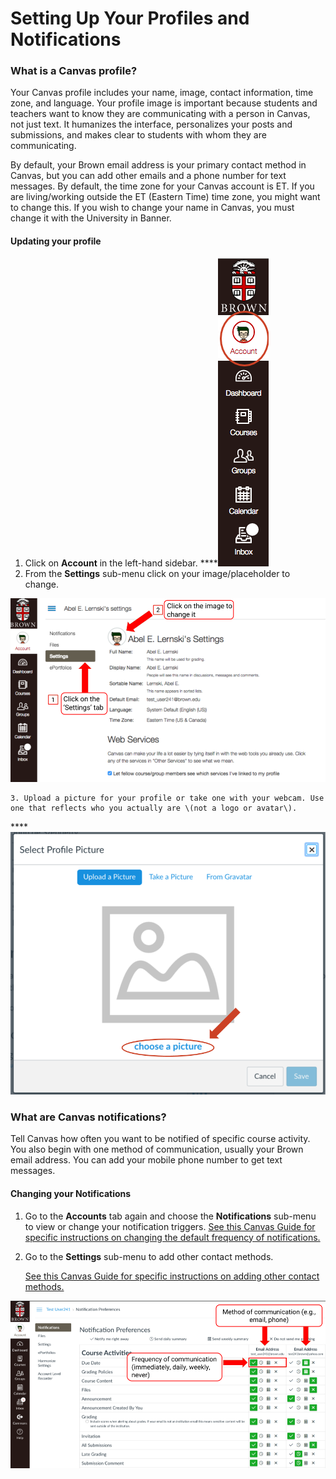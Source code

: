# Setting Up Your Profiles and Notifications

### What is a Canvas profile? 

Your Canvas profile includes your name, image, contact information, time zone, and language. Your profile image is important because students and teachers want to know they are communicating with a person in Canvas, not just text. It humanizes the interface, personalizes your posts and submissions, and makes clear to students with whom they are communicating.  
  
By default, your Brown email address is your primary contact method in Canvas, but you can add other emails and a phone number for text messages. By default, the time zone for your Canvas account is ET. If you are living/working outside the ET \(Eastern Time\) time zone, you might want to change this. If you wish to change your name in Canvas, you must change it with the University in Banner. 

#### Updating your profile

1. Click on **Account** in the left-hand sidebar. ****![](../.gitbook/assets/discussions_account_menu.png) 
2. From the **Settings** sub-menu click on your image/placeholder to change.  

![](../.gitbook/assets/profile_settings_submenu.png)

    3. Upload a picture for your profile or take one with your webcam. Use one that reflects who you actually are \(not a logo or avatar\).  
  
****![](../.gitbook/assets/discussions_choose_image.png)

### 

### What are Canvas notifications? 

Tell Canvas how often you want to be notified of specific course activity. You also begin with one method of communication, usually your Brown email address. You can add your mobile phone number to get text messages.  

#### Changing your Notifications

1. Go to the **Accounts** tab again and choose the **Notifications** sub-menu to view or change your notification triggers.  [See this Canvas Guide for specific instructions on changing the default frequency of notifications.](https://guides.instructure.com/m/4152/l/719738-how-do-i-set-my-canvas-notification-preferences-as-an-instructor) 
2. Go to the **Settings** sub-menu to add other contact methods. 

   [See this Canvas Guide for specific instructions on adding other contact methods.](https://guides.instructure.com/m/4152/l/719736-how-do-i-add-contact-methods-to-receive-canvas-notifications-as-an-instructor)

![](../.gitbook/assets/profile_notifications.png)

###  

